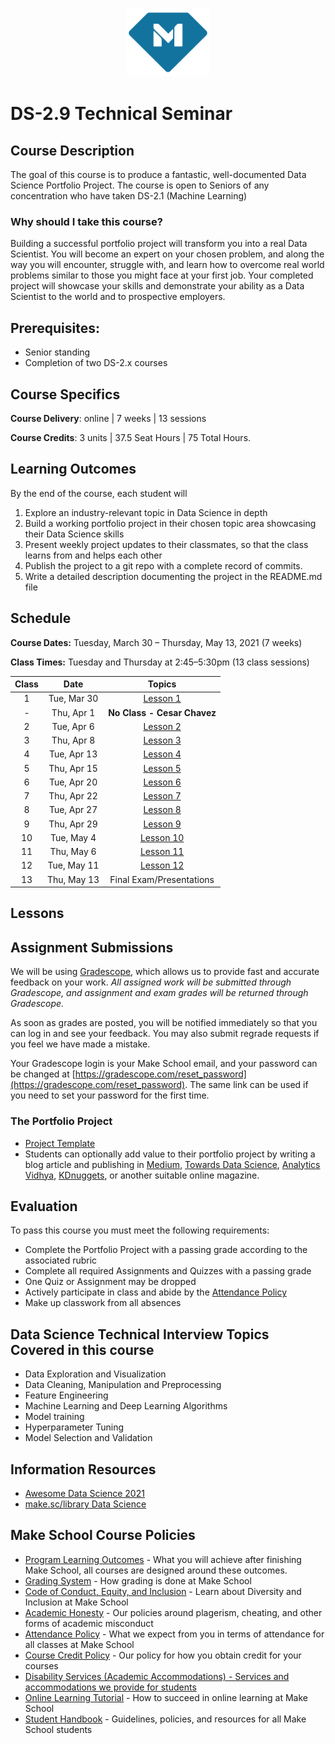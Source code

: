<p align="center">
  <a href="https://www.makeschool.com">
      <img alt="Make School Logo" src="./Web/logo-icononly.svg" height="110">
  </a>
</p>

# DS-2.9 Technical Seminar


## Course Description

The goal of this course is to produce a fantastic, well-documented Data Science Portfolio Project.
The course is open to Seniors of any concentration who have taken DS-2.1 (Machine Learning)


### Why should I take this course?

Building a successful portfolio project will transform you into a real Data Scientist. You will become an expert on your chosen problem, and along the way you will encounter, struggle with, and learn how to overcome real world problems similar to those you might face at your first job. Your completed project will showcase your skills and demonstrate your ability as a Data Scientist to the world and to prospective employers.


## Prerequisites:

- Senior standing
- Completion of two DS-2.x courses


## Course Specifics

**Course Delivery**: online  | 7 weeks | 13 sessions

**Course Credits**: 3 units | 37.5 Seat Hours | 75 Total Hours.


## Learning Outcomes

By the end of the course, each student will
1. Explore an industry-relevant topic in Data Science in depth
1. Build a working portfolio project in their chosen topic area showcasing their Data Science skills
1. Present weekly project updates to their classmates, so that the class learns from and helps each other 
1. Publish the project to a git repo with a complete record of commits.
1. Write a detailed description documenting the project in the README.md file


## Schedule

**Course Dates:** Tuesday, March 30 – Thursday, May 13, 2021 (7 weeks)

**Class Times:** Tuesday and Thursday at 2:45–5:30pm (13 class sessions)
<!-- tabs:start -->
<!-- omit in toc -->
| Class |          Date          |                 Topics                  |
|:-----:|:----------------------:|:---------------------------------------:|
|  1 |  Tue, Mar 30                | [Lesson 1] |
|  - |  Thu, Apr 1                 | **No Class - Cesar Chavez** |
|  2 |  Tue, Apr 6                 | [Lesson 2] |
|  3 |  Thu, Apr 8                 | [Lesson 3] |
|  4 |  Tue, Apr 13                | [Lesson 4] |
|  5 |  Thu, Apr 15                | [Lesson 5] |
|  6 |  Tue, Apr 20                | [Lesson 6] |
|  7 |  Thu, Apr 22                | [Lesson 7] |
|  8 |  Tue, Apr 27                | [Lesson 8] |
|  9 |  Thu, Apr 29                | [Lesson 9] |
| 10 |  Tue, May 4                 | [Lesson 10] |
| 11 |  Thu, May 6                 | [Lesson 11] |
| 12 |  Tue, May 11                | [Lesson 12] |
| 13 |  Thu, May 13                | Final Exam/Presentations |
<!-- tabs:end -->


## Lessons

[Lesson 1]: Lessons/Lesson1.md
[Lesson 2]: Lessons/Lesson2.md
[Lesson 3]: Lessons/Lesson3.md
[Lesson 4]: Lessons/Lesson4.md
[Lesson 5]: Lessons/Lesson5.md
[Lesson 6]: Lessons/Lesson6.md
[Lesson 7]: Lessons/Lesson7.md
[Lesson 8]: Lessons/Lesson8.md
[Lesson 9]: Lessons/Lesson9.md
[Lesson 10]: Lessons/Lesson10.md
[Lesson 11]: Lessons/Lesson11.md
[Lesson 12]: Lessons/Lesson12.md
[Lesson 13]: Lessons/Lesson13.md


## Assignment Submissions

We will be using [Gradescope](gradescope.com), which allows us to provide fast and accurate feedback on your work. *All assigned work will be submitted through Gradescope, and assignment and exam grades will be returned through Gradescope.*

As soon as grades are posted, you will be notified immediately so that you can log in and see your feedback. You may also submit regrade requests if you feel we have made a mistake.

Your Gradescope login is your Make School email, and your password can be changed at [https://gradescope.com/reset_password](https://gradescope.com/reset_password). The same link can be used if you need to set your password for the first time.


### The Portfolio Project

- [Project Template](https://github.com/Make-School-Labs/Project-Template)
- Students can optionally add value to their portfolio project by writing a blog article and publishing in [Medium](https://medium.com/), [Towards Data Science](https://towardsdatascience.com/), [Analytics Vidhya](https://www.analyticsvidhya.com/), [KDnuggets](https://www.kdnuggets.com/), or another suitable online magazine.


## Evaluation

To pass this course you must meet the following requirements:

- Complete the Portfolio Project with a passing grade according to the associated rubric
- Complete all required Assignments and Quizzes with a passing grade
- One Quiz or Assignment may be dropped
- Actively participate in class and abide by the [Attendance Policy](https://make.sc/attendance-policy)
- Make up classwork from all absences


## Data Science Technical Interview Topics Covered in this course

- Data Exploration and Visualization
- Data Cleaning, Manipulation and Preprocessing
- Feature Engineering
- Machine Learning and Deep Learning Algorithms
- Model training
- Hyperparameter Tuning
- Model Selection and Validation


##  Information Resources

- [Awesome Data Science 2021](https://docs.google.com/document/d/1vGG0Q5t_aVZ6VaSUfDnfnZXlqajFU5Ji-TXAIgpYJT8/edit?usp=sharing)
- [make.sc/library Data Science](https://docs.google.com/document/d/1rHqwZzGi88VJTB1IynMHgTrFzjN2GpIXS8cyOVwnTcQ/preview#heading=h.j1vy4ijmo8w1)


## Make School Course Policies

- [Program Learning Outcomes](https://make.sc/program-learning-outcomes) - What you will achieve after finishing Make School, all courses are designed around these outcomes.
- [Grading System](https://make.sc/grading-system) - How grading is done at Make School
- [Code of Conduct, Equity, and Inclusion](https://make.sc/code-of-conduct) - Learn about Diversity and Inclusion at Make School
- [Academic Honesty](https://make.sc/academic-honesty-policy) - Our policies around plagerism, cheating, and other forms of academic misconduct
- [Attendance Policy](https://make.sc/attendance-policy) - What we expect from you in terms of attendance for all classes at Make School
- [Course Credit Policy](https://make.sc/course-credit-policy) - Our policy for how you obtain credit for your courses
- [Disability Services (Academic Accommodations) - Services and accommodations we provide for students](https://make.sc/disability-services)
- [Online Learning Tutorial](https://make.sc/online-learning-tutorial) - How to succeed in online learning at Make School
- [Student Handbook](https://make.sc/student-handbook) - Guidelines, policies, and resources for all Make School students
